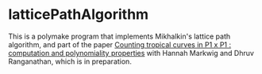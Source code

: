# latticePathAlgorithm
This is a polymake program that implements Mikhalkin's lattice path algorithm, and part of the paper [Counting tropical curves in P1 x P1 : computation and polynomiality properties](https://arxiv.org/abs/2212.11097) with Hannah Markwig and Dhruv Ranganathan, which is in preparation. 
